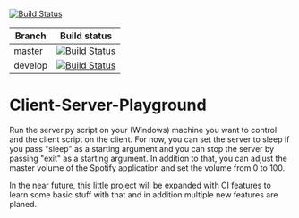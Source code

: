 [![Build Status](https://travis-ci.com/Pflegusch/Client-Server-Playground.svg?branch=master)](https://travis-ci.com/Pflegusch/Client-Server-Playground)

| Branch | Build status |
| --- | --- |
| master | [![Build Status](https://travis-ci.com/Pflegusch/Client-Server-Playground.svg?branch=master)](https://travis-ci.com/Pflegusch/Client-Server-Playground) |
| develop | [![Build Status](https://travis-ci.com/Pflegusch/Client-Server-Playground.svg?branch=master)](https://travis-ci.com/Pflegusch/Client-Server-Playground) |


# Client-Server-Playground

Run the server.py script on your (Windows) machine you want to control and the client script on the client. 
For now, you can set the server to sleep if you pass "sleep" as a starting argument and you can stop the server
by passing "exit" as a starting argument. In addition to that, you can adjust the master volume of the Spotify application and set the volume from 0 to 100. 

In the near future, this little project will be expanded with CI features to learn some basic stuff with that and in addition 
multiple new features are planed. 
